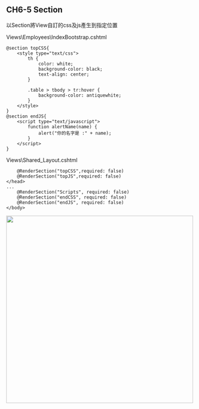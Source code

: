 ## CH6-5 Section

以Section將View自訂的css及js產生到指定位置

Views\Employees\IndexBootstrap.cshtml
```
@section topCSS{
    <style type="text/css">
        th {
            color: white;
            background-color: black;
            text-align: center;
        }

        .table > tbody > tr:hover {
            background-color: antiquewhite;
        }
    </style>
}
@section endJS{ 
    <script type="text/javascript">
        function alertName(name) {
            alert("你的名字是 :" + name);
        }
    </script>
}
```

Views\Shared\_Layout.cshtml
```
    @RenderSection("topCSS",required: false)
    @RenderSection("topJS",required: false)
</head>
...
    @RenderSection("Scripts", required: false)
    @RenderSection("endCSS", required: false)
    @RenderSection("endJS", required: false)
</body>
```

<img src="https://i.imgur.com/rXr3xiB.png" title="" width="500" />

